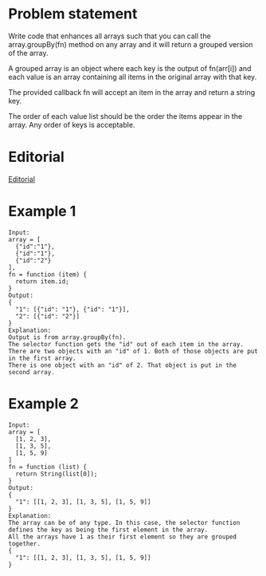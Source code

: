 # Problem statement

Write code that enhances all arrays such that you can call the array.groupBy(fn) method on any array and it will return a grouped version of the array.

A grouped array is an object where each key is the output of fn(arr[i]) and each value is an array containing all items in the original array with that key.

The provided callback fn will accept an item in the array and return a string key.

The order of each value list should be the order the items appear in the array. Any order of keys is acceptable.

# Editorial

[Editorial](https://leetcode.com/problems/group-by/editorial/?utm_campaign=DailyD24&utm_medium=Email&utm_source=Daily&gio_link_id=a9a5VZ69)

# Example 1

```JS
Input:
array = [
  {"id":"1"},
  {"id":"1"},
  {"id":"2"}
],
fn = function (item) {
  return item.id;
}
Output:
{
  "1": [{"id": "1"}, {"id": "1"}],
  "2": [{"id": "2"}]
}
Explanation:
Output is from array.groupBy(fn).
The selector function gets the "id" out of each item in the array.
There are two objects with an "id" of 1. Both of those objects are put in the first array.
There is one object with an "id" of 2. That object is put in the second array.

```

# Example 2

```JS
Input:
array = [
  [1, 2, 3],
  [1, 3, 5],
  [1, 5, 9]
]
fn = function (list) {
  return String(list[0]);
}
Output:
{
  "1": [[1, 2, 3], [1, 3, 5], [1, 5, 9]]
}
Explanation:
The array can be of any type. In this case, the selector function defines the key as being the first element in the array.
All the arrays have 1 as their first element so they are grouped together.
{
  "1": [[1, 2, 3], [1, 3, 5], [1, 5, 9]]
}

```
